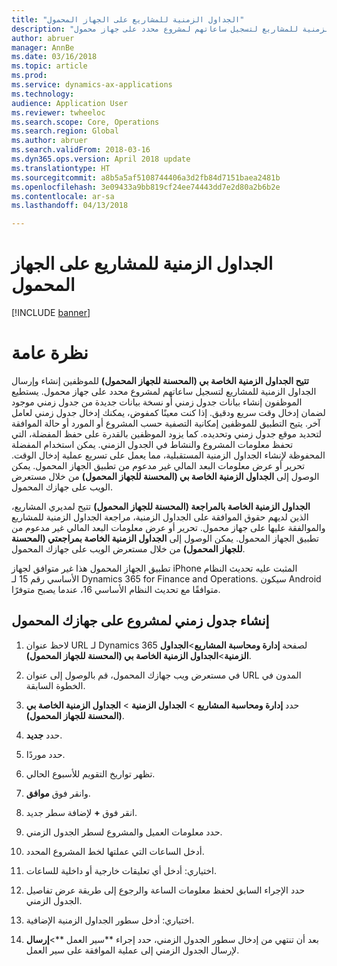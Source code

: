 ```yaml
---
title: "الجداول الزمنية للمشاريع على الجهاز المحمول"
description: "تتيح الجداول الزمنية الخاصة بي (المحسنة للجهاز المحمول) للموظفين إنشاء وإرسال الجداول الزمنية للمشاريع لتسجيل ساعاتهم لمشروع محدد على جهاز محمول."
author: abruer
manager: AnnBe
ms.date: 03/16/2018
ms.topic: article
ms.prod: 
ms.service: dynamics-ax-applications
ms.technology: 
audience: Application User
ms.reviewer: twheeloc
ms.search.scope: Core, Operations
ms.search.region: Global
ms.author: abruer
ms.search.validFrom: 2018-03-16
ms.dyn365.ops.version: April 2018 update
ms.translationtype: HT
ms.sourcegitcommit: a8b5a5af5108744406a3d2fb84d7151baea2481b
ms.openlocfilehash: 3e09433a9bb819cf24ee74443dd7e2d80a2b6b2e
ms.contentlocale: ar-sa
ms.lasthandoff: 04/13/2018

---
```


# <a name="project-timesheets-on-a-mobile-device"></a>الجداول الزمنية للمشاريع على الجهاز المحمول

[!INCLUDE [banner](../includes/banner.md)]

# <a name="overview"></a>نظرة عامة

**تتيح الجداول الزمنية الخاصة بي (المحسنة للجهاز المحمول)** للموظفين إنشاء وإرسال الجداول الزمنية للمشاريع لتسجيل ساعاتهم لمشروع محدد على جهاز محمول. يستطيع الموظفون إنشاء بيانات جدول زمني أو نسخة بيانات جديدة من جدول زمني موجود لضمان إدخال وقت سريع ودقيق. إذا كنت معينًا كمفوض، يمكنك إدخال جدول زمني لعامل آخر. يتيح التطبيق للموظفين إمكانية التصفية حسب المشروع أو المورد أو حالة الموافقة لتحديد موقع جدول زمني وتحديده. كما يزود الموظفين بالقدرة على حفظ المفضلة، التي تحفظ معلومات المشروع والنشاط في الجدول الزمني. يمكن استخدام المفضلة المحفوظة لإنشاء الجداول الزمنية المستقبلية، مما يعمل على تسريع عملية إدخال الوقت. تحرير أو عرض معلومات البعد المالي غير مدعوم من تطبيق الجهاز المحمول. يمكن الوصول إلى **الجداول الزمنية الخاصة بي (المحسنة للجهاز المحمول)** من خلال مستعرض الويب على جهازك المحمول.

**الجداول الزمنية الخاصة بالمراجعة (المحسنة للجهاز المحمول)** تتيح لمديري المشاريع، الذين لديهم حقوق الموافقة على الجداول الزمنية، مراجعة الجداول الزمنية للمشاريع والموالفقة عليها على جهاز محمول. تحرير أو عرض معلومات البعد المالي غير مدعوم من تطبيق الجهاز المحمول. يمكن الوصول إلى **الجداول الزمنية الخاصة بمراجعتي (المحسنة للجهاز المحمول)** من خلال مستعرض الويب على جهازك المحمول.

تطبيق الجهاز المحمول هذا غير متوافق لجهاز iPhone المثبت عليه تحديث النظام الأساسي رقم 15 لـ Dynamics 365 for Finance and Operations.
سيكون Android متوافقًا مع تحديث النظام الأساسي 16، عندما يصبح متوفرًا.

<a name="create-a-project-timesheet-on-your-mobile-device"></a>إنشاء جدول زمني لمشروع على جهازك المحمول
------------------------------------------------

1.  لاحظ عنوان URL لـ Dynamics 365 لصفحة **إدارة ومحاسبة المشاريع**\>**الجداول الزمنية**\>**الجداول الزمنية الخاصة بي (المحسنة للجهاز المحمول)**.

2.  في مستعرض ويب جهازك المحمول، قم بالوصول إلى عنوان URL المدون في الخطوة السابقة.
 
3.  حدد **إدارة ومحاسبة المشاريع** \> **الجداول الزمنية** \> **الجداول الزمنية الخاصة بي (المحسنة للجهاز المحمول)**.

4.  حدد **جديد**.

5.  حدد موردًا.

6.  تظهر تواريخ التقويم للأسبوع الحالي.

7.  وانقر فوق **موافق**.

8.  انقر فوق **+** لإضافة سطر جديد.

9.  حدد معلومات العميل والمشروع لسطر الجدول الزمني.

10. أدخل الساعات التي عملتها لخط المشروع المحدد.

11. اختياري: أدخل أي تعليقات خارجية أو داخلية للساعات.

12. حدد الإجراء السابق لحفظ معلومات الساعة والرجوع إلى طريقة عرض تفاصيل الجدول الزمني.

13. اختياري: أدخل سطور الجداول الزمنية الإضافية.

14. بعد أن تنتهي من إدخال سطور الجدول الزمني، حدد إجراء **سير العمل **\>**إرسال** لإرسال الجدول الزمني إلى عملية الموافقة على سير العمل.

